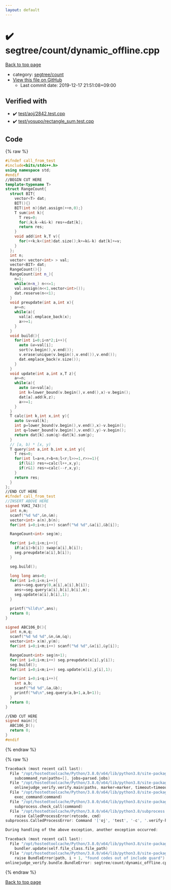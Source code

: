 ```yaml
---
layout: default
---
```


<!-- mathjax config similar to math.stackexchange -->
<script type="text/javascript" async
  src="https://cdnjs.cloudflare.com/ajax/libs/mathjax/2.7.5/MathJax.js?config=TeX-MML-AM_CHTML">
</script>
<script type="text/x-mathjax-config">
  MathJax.Hub.Config({
    TeX: { equationNumbers: { autoNumber: "AMS" }},
    tex2jax: {
      inlineMath: [ ['$','$'] ],
      processEscapes: true
    },
    "HTML-CSS": { matchFontHeight: false },
    displayAlign: "left",
    displayIndent: "2em"
  });
</script>

<script type="text/javascript" src="https://cdnjs.cloudflare.com/ajax/libs/jquery/3.4.1/jquery.min.js"></script>
<script src="https://cdn.jsdelivr.net/npm/jquery-balloon-js@1.1.2/jquery.balloon.min.js" integrity="sha256-ZEYs9VrgAeNuPvs15E39OsyOJaIkXEEt10fzxJ20+2I=" crossorigin="anonymous"></script>
<script type="text/javascript" src="../../../assets/js/copy-button.js"></script>
<link rel="stylesheet" href="../../../assets/css/copy-button.css" />


# :heavy_check_mark: segtree/count/dynamic_offline.cpp

<a href="../../../index.html">Back to top page</a>

* category: <a href="../../../index.html#8c0b38b9c664244572b7839d3b5c6123">segtree/count</a>
* <a href="{{ site.github.repository_url }}/blob/master/segtree/count/dynamic_offline.cpp">View this file on GitHub</a>
    - Last commit date: 2019-12-17 21:51:08+09:00




## Verified with

* :heavy_check_mark: <a href="../../../verify/test/aoj/2842.test.cpp.html">test/aoj/2842.test.cpp</a>
* :heavy_check_mark: <a href="../../../verify/test/yosupo/rectangle_sum.test.cpp.html">test/yosupo/rectangle_sum.test.cpp</a>


## Code

<a id="unbundled"></a>
{% raw %}
```cpp
#ifndef call_from_test
#include<bits/stdc++.h>
using namespace std;
#endif
//BEGIN CUT HERE
template<typename T>
struct RangeCount{
  struct BIT{
    vector<T> dat;
    BIT(){}
    BIT(int n){dat.assign(++n,0);}
    T sum(int k){
      T res=0;
      for(;k;k-=k&-k) res+=dat[k];
      return res;
    }
    void add(int k,T v){
      for(++k;k<(int)dat.size();k+=k&-k) dat[k]+=v;
    }
  };
  int n;
  vector< vector<int> > val;
  vector<BIT> dat;
  RangeCount(){}
  RangeCount(int n_){
    n=1;
    while(n<n_) n<<=1;
    val.assign(n<<1,vector<int>());
    dat.reserve(n<<1);
  }
  void preupdate(int a,int x){
    a+=n;
    while(a){
      val[a].emplace_back(x);
      a>>=1;
    }
  }
  void build(){
    for(int i=0;i<n*2;i++){
      auto &v=val[i];
      sort(v.begin(),v.end());
      v.erase(unique(v.begin(),v.end()),v.end());
      dat.emplace_back(v.size());
    }
  }
  void update(int a,int x,T z){
    a+=n;
    while(a){
      auto &v=val[a];
      int k=lower_bound(v.begin(),v.end(),x)-v.begin();
      dat[a].add(k,z);
      a>>=1;
    }
  }
  T calc(int k,int x,int y){
    auto &v=val[k];
    int p=lower_bound(v.begin(),v.end(),x)-v.begin();
    int q=lower_bound(v.begin(),v.end(),y)-v.begin();
    return dat[k].sum(q)-dat[k].sum(p);
  }
  // [a, b) * [x, y)
  T query(int a,int b,int x,int y){
    T res=0;
    for(int l=a+n,r=b+n;l<r;l>>=1,r>>=1){
      if(l&1) res+=calc(l++,x,y);
      if(r&1) res+=calc(--r,x,y);
    }
    return res;
  }
};
//END CUT HERE
#ifndef call_from_test
//INSERT ABOVE HERE
signed YUKI_743(){
  int n,m;
  scanf("%d %d",&n,&m);
  vector<int> a(n),b(n);
  for(int i=0;i<n;i++) scanf("%d %d",&a[i],&b[i]);

  RangeCount<int> seg(m);

  for(int i=0;i<n;i++){
    if(a[i]>b[i]) swap(a[i],b[i]);
    seg.preupdate(a[i],b[i]);
  }

  seg.build();

  long long ans=0;
  for(int i=0;i<n;i++){
    ans+=seg.query(0,a[i],a[i],b[i]);
    ans+=seg.query(a[i],b[i],b[i],m);
    seg.update(a[i],b[i],1);
  }

  printf("%lld\n",ans);
  return 0;
}

signed ABC106_D(){
  int n,m,q;
  scanf("%d %d %d",&n,&m,&q);
  vector<int> x(m),y(m);
  for(int i=0;i<m;i++) scanf("%d %d",&x[i],&y[i]);

  RangeCount<int> seg(n+1);
  for(int i=0;i<m;i++) seg.preupdate(x[i],y[i]);
  seg.build();
  for(int i=0;i<m;i++) seg.update(x[i],y[i],1);

  for(int i=0;i<q;i++){
    int a,b;
    scanf("%d %d",&a,&b);
    printf("%d\n",seg.query(a,b+1,a,b+1));
  }
  return 0;
}

//END CUT HERE
signed main(){
  ABC106_D();
  return 0;
}
#endif

```
{% endraw %}

<a id="bundled"></a>
{% raw %}
```cpp
Traceback (most recent call last):
  File "/opt/hostedtoolcache/Python/3.8.0/x64/lib/python3.8/site-packages/onlinejudge_verify/main.py", line 169, in main
    subcommand_run(paths=[], jobs=parsed.jobs)
  File "/opt/hostedtoolcache/Python/3.8.0/x64/lib/python3.8/site-packages/onlinejudge_verify/main.py", line 66, in subcommand_run
    onlinejudge_verify.verify.main(paths, marker=marker, timeout=timeout, jobs=jobs)
  File "/opt/hostedtoolcache/Python/3.8.0/x64/lib/python3.8/site-packages/onlinejudge_verify/verify.py", line 88, in main
    exec_command(command)
  File "/opt/hostedtoolcache/Python/3.8.0/x64/lib/python3.8/site-packages/onlinejudge_verify/verify.py", line 26, in exec_command
    subprocess.check_call(command)
  File "/opt/hostedtoolcache/Python/3.8.0/x64/lib/python3.8/subprocess.py", line 364, in check_call
    raise CalledProcessError(retcode, cmd)
subprocess.CalledProcessError: Command '['oj', 'test', '-c', '.verify-helper/cache/73173ca12efecaabc50e0858435d10fb/a.out', '-d', '.verify-helper/cache/73173ca12efecaabc50e0858435d10fb/test', '--tle', '60', '--judge-command', '.verify-helper/cache/73173ca12efecaabc50e0858435d10fb/checker.out', '-j', '2']' returned non-zero exit status 1.

During handling of the above exception, another exception occurred:

Traceback (most recent call last):
  File "/opt/hostedtoolcache/Python/3.8.0/x64/lib/python3.8/site-packages/onlinejudge_verify/docs.py", line 328, in write_contents
    bundler.update(self.file_class.file_path)
  File "/opt/hostedtoolcache/Python/3.8.0/x64/lib/python3.8/site-packages/onlinejudge_verify/bundle.py", line 123, in update
    raise BundleError(path, i + 1, "found codes out of include guard")
onlinejudge_verify.bundle.BundleError: segtree/count/dynamic_offline.cpp: line 5: found codes out of include guard

```
{% endraw %}

<a href="../../../index.html">Back to top page</a>

